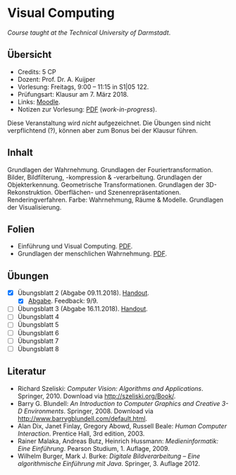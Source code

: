 # Visual Computing

*Course taught at the Technical University of Darmstadt*.

## Übersicht

*   Credits: 5 CP
*   Dozent: Prof. Dr. A. Kuijper
*   Vorlesung: Freitags, 9:00 – 11:15 in S1|05 122.
*   Prüfungsart: Klausur am 7. März 2018.
*   Links: [Moodle](https://moodle.informatik.tu-darmstadt.de/course/view.php?id=442).
*   Notizen zur Vorlesung: [PDF](notizen.pdf) (*work-in-progress*).

Diese Veranstaltung wird *nicht* aufgezeichnet. Die Übungen sind nicht verpflichtend (?), können aber zum Bonus bei der Klausur führen.

## Inhalt

Grundlagen der Wahrnehmung. Grundlagen der Fouriertransformation. Bilder, Bildfilterung, -kompression & -verarbeitung. Grundlagen der Objekterkennung. Geometrische Transformationen. Grundlagen der 3D-Rekonstruktion. Oberflächen- und Szenenrepräsentationen. Renderingverfahren. Farbe: Wahrnehmung, Räume & Modelle. Grundlagen der Visualisierung. 

## Folien

*   Einführung und Visual Computing. [PDF](https://moodle.informatik.tu-darmstadt.de/mod/resource/view.php?id=15007).
*   Grundlagen der menschlichen Wahrnehmung. [PDF](https://moodle.informatik.tu-darmstadt.de/mod/resource/view.php?id=15012).

## Übungen

- [X] Übungsblatt 2 (Abgabe 09.11.2018). [Handout](https://moodle.informatik.tu-darmstadt.de/mod/assign/view.php?id=15011).
    - [X] [Abgabe](exercises/solution02.pdf). Feedback: 9/9.
- [ ] Übungsblatt 3 (Abgabe 16.11.2018). [Handout](https://moodle.informatik.tu-darmstadt.de/pluginfile.php/94145/mod_assign/introattachment/0/VC_Übungsblatt3.pdf?forcedownload=1).
- [ ] Übungsblatt 4
- [ ] Übungsblatt 5
- [ ] Übungsblatt 6
- [ ] Übungsblatt 7
- [ ] Übungsblatt 8

## Literatur

*   Richard Szeliski: *Computer Vision: Algorithms and Applications*. Springer, 2010. Download via <http://szeliski.org/Book/>.
*   Barry G. Blundell: *An Introduction to Computer Graphics and Creative 3-D Environments*. Springer, 2008. Download via <http://www.barrygblundell.com/default.html>.
*   Alan Dix, Janet Finlay, Gregory Abowd, Russell Beale: *Human Computer Interaction*. Prentice Hall, 3rd edition, 2003.
*   Rainer Malaka, Andreas Butz, Heinrich Hussmann: *Medieninformatik: Eine Einführung*. Pearson Studium, 1. Auflage, 2009.
*   Wilhelm Burger, Mark J. Burke: *Digitale Bildverarbeitung – Eine algorithmische Einführung mit Java*. Springer, 3. Auflage 2012.
